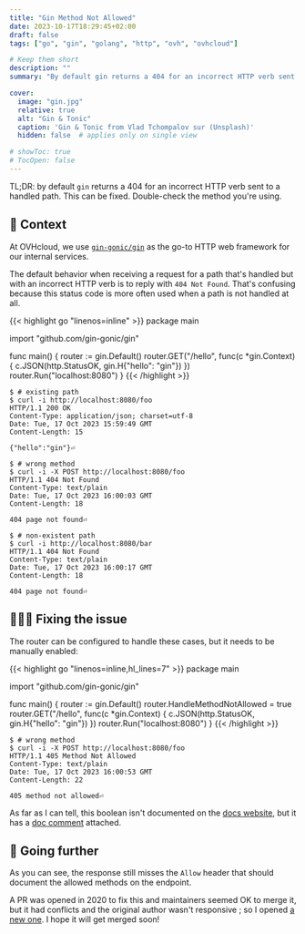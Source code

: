 ```yaml
---
title: "Gin Method Not Allowed"
date: 2023-10-17T18:29:45+02:00
draft: false
tags: ["go", "gin", "golang", "http", "ovh", "ovhcloud"]

# Keep them short
description: ""
summary: "By default gin returns a 404 for an incorrect HTTP verb sent to a handled path. This can be fixed."

cover:
  image: "gin.jpg"
  relative: true
  alt: "Gin & Tonic"
  caption: 'Gin & Tonic from Vlad Tchompalov sur (Unsplash)'
  hidden: false  # applies only on single view

# showToc: true
# TocOpen: false
---
```


TL;DR: by default `gin` returns a 404 for an incorrect HTTP verb sent to a handled path. This can be fixed. Double-check the method you're using.

## 📖 Context
At OVHcloud, we use [`gin-gonic/gin`](https://github.com/gin-gonic/gin) as the go-to HTTP web framework for our internal services.

The default behavior when receiving a request for a path that's handled but with an incorrect HTTP verb is to reply with `404 Not Found`. 
That's confusing because this status code is more often used when a path is not handled at all.

{{< highlight go "linenos=inline" >}}
package main

import "github.com/gin-gonic/gin"

func main() {
	router := gin.Default()
	router.GET("/hello", func(c *gin.Context) {
		c.JSON(http.StatusOK, gin.H{"hello": "gin"})
	})
	router.Run("localhost:8080")
}
{{< /highlight >}}

```shell
$ # existing path
$ curl -i http://localhost:8080/foo
HTTP/1.1 200 OK
Content-Type: application/json; charset=utf-8
Date: Tue, 17 Oct 2023 15:59:49 GMT
Content-Length: 15

{"hello":"gin"}⏎

$ # wrong method
$ curl -i -X POST http://localhost:8080/foo
HTTP/1.1 404 Not Found
Content-Type: text/plain
Date: Tue, 17 Oct 2023 16:00:03 GMT
Content-Length: 18

404 page not found⏎

$ # non-existent path
$ curl -i http://localhost:8080/bar
HTTP/1.1 404 Not Found
Content-Type: text/plain
Date: Tue, 17 Oct 2023 16:00:17 GMT
Content-Length: 18

404 page not found⏎
```

## 👨🏻‍🔧 Fixing the issue
The router can be configured to handle these cases, but it needs to be manually enabled:

{{< highlight go "linenos=inline,hl_lines=7" >}}
package main

import "github.com/gin-gonic/gin"

func main() {
	router := gin.Default()
	router.HandleMethodNotAllowed = true
	router.GET("/hello", func(c *gin.Context) {
		c.JSON(http.StatusOK, gin.H{"hello": "gin"})
	})
	router.Run("localhost:8080")
}
{{< /highlight >}}

```shell
$ # wrong method
$ curl -i -X POST http://localhost:8080/foo
HTTP/1.1 405 Method Not Allowed
Content-Type: text/plain
Date: Tue, 17 Oct 2023 16:00:53 GMT
Content-Length: 22

405 method not allowed⏎
```

As far as I can tell, this boolean isn't documented on the [docs website](https://gin-gonic.com/docs/), but it has a [doc comment](https://github.com/gin-gonic/gin/blob/a481ee2897af1e368de5c919fbeb21b89aa26fc7/gin.go#L105-L111) attached.

## 👀 Going further
As you can see, the response still misses the `Allow` header that should document the allowed methods on the endpoint.

A PR was opened in 2020 to fix this and maintainers seemed OK to merge it, but it had conflicts and the original author wasn't responsive ;
so I opened [a new one](https://github.com/gin-gonic/gin/pull/3759). I hope it will get merged soon!
